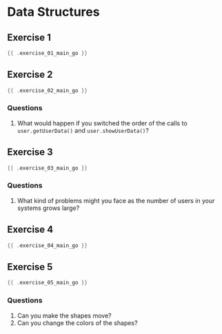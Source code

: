 # Data Structures

## Exercise 1

```go
{{ .exercise_01_main_go }}
```

## Exercise 2

```go
{{ .exercise_02_main_go }}
```

### Questions

1. What would happen if you switched the order of the calls to `user.getUserData()` and `user.showUserData()`?

## Exercise 3

```go
{{ .exercise_03_main_go }}
```

### Questions

1. What kind of problems might you face as the number of users in your systems grows large?

## Exercise 4

```go
{{ .exercise_04_main_go }}
```

## Exercise 5

```go
{{ .exercise_05_main_go }}
```

### Questions

1. Can you make the shapes move?
2. Can you change the colors of the shapes?
